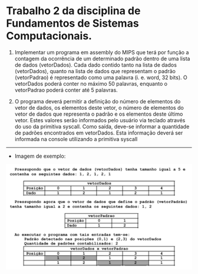 # Trabalho 2 da disciplina de Fundamentos de Sistemas Computacionais.

1. Implementar um programa em assembly do MIPS que terá por função a contagem da ocorrência de um determinado padrão dentro de uma lista de dados (vetorDados). Cada dado contido tanto na lista de dados (vetorDados), quanto na lista de dados que representam o padrão (vetorPadrao) é representado como uma palavra (i. e. word, 32 bits). O vetorDados poderá conter no máximo 50 palavras, enquanto o vetorPadrao poderá conter até 5 palavras.

2. O programa deverá permitir a definição do número de elementos do vetor de dados, os elementos deste vetor, o número de elementos do vetor de dados que representa o padrão e os elementos deste último vetor. Estes valores serão informados pelo usuário via teclado através do uso da primitiva syscall. Como saída, deve-se informar a quantidade de padrões encontrados em vetorDados. Esta informação deverá ser informada na console utilizando a primitiva syscall

---

- Imagem de exemplo:

![Exemplo de Utilização](image.png)